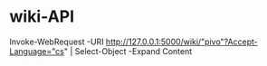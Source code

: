 # wiki-API
Invoke-WebRequest -URI http://127.0.0.1:5000/wiki/"pivo"?Accept-Language="cs" | Select-Object -Expand Content
